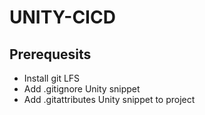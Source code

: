 # UNITY-CICD

## Prerequesits

- Install git LFS
- Add .gitignore Unity snippet
- Add .gitattributes Unity snippet to project
